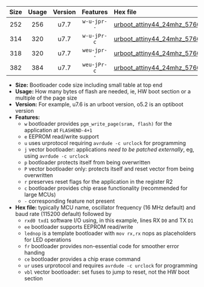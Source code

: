 |Size|Usage|Version|Features|Hex file|
|:-:|:-:|:-:|:-:|:--|
|252|256|u7.7|`w-u-jpr--`|[urboot_attiny44_24mhz_57600bps_rxb0_txb1_lednop_ur_vbl.hex](https://raw.githubusercontent.com/stefanrueger/urboot.hex/main/mcus/attiny44/fcpu_24mhz/57600_bps/urboot_attiny44_24mhz_57600bps_rxb0_txb1_lednop_ur_vbl.hex)|
|314|320|u7.7|`w-u-jPr-c`|[urboot_attiny44_24mhz_57600bps_rxb0_txb1_lednop_fr_ce_ur_vbl.hex](https://raw.githubusercontent.com/stefanrueger/urboot.hex/main/mcus/attiny44/fcpu_24mhz/57600_bps/urboot_attiny44_24mhz_57600bps_rxb0_txb1_lednop_fr_ce_ur_vbl.hex)|
|318|320|u7.7|`weu-jpr--`|[urboot_attiny44_24mhz_57600bps_rxb0_txb1_ee_ur_vbl.hex](https://raw.githubusercontent.com/stefanrueger/urboot.hex/main/mcus/attiny44/fcpu_24mhz/57600_bps/urboot_attiny44_24mhz_57600bps_rxb0_txb1_ee_ur_vbl.hex)|
|382|384|u7.7|`weu-jPr-c`|[urboot_attiny44_24mhz_57600bps_rxb0_txb1_ee_lednop_fr_ce_ur_vbl.hex](https://raw.githubusercontent.com/stefanrueger/urboot.hex/main/mcus/attiny44/fcpu_24mhz/57600_bps/urboot_attiny44_24mhz_57600bps_rxb0_txb1_ee_lednop_fr_ce_ur_vbl.hex)|

- **Size:** Bootloader code size including small table at top end
- **Usage:** How many bytes of flash are needed, ie, HW boot section or a multiple of the page size
- **Version:** For example, u7.6 is an urboot version, o5.2 is an optiboot version
- **Features:**
  + `w` bootloader provides `pgm_write_page(sram, flash)` for the application at `FLASHEND-4+1`
  + `e` EEPROM read/write support
  + `u` uses urprotocol requiring `avrdude -c urclock` for programming
  + `j` vector bootloader: applications *need to be patched externally*, eg, using `avrdude -c urclock`
  + `p` bootloader protects itself from being overwritten
  + `P` vector bootloader only: protects itself and reset vector from being overwritten
  + `r` preserves reset flags for the application in the register R2
  + `c` bootloader provides chip erase functionality (recommended for large MCUs)
  + `-` corresponding feature not present
- **Hex file:** typically MCU name, oscillator frequency (16 MHz default) and baud rate (115200 default) followed by
  + `rxd0 txd1` software I/O using, in this example, lines RX `D0` and TX `D1`
  + `ee` bootloader supports EEPROM read/write
  + `lednop` is a template bootloader with `mov rx,rx` nops as placeholders for LED operations
  + `fr` bootloader provides non-essential code for smoother error handing
  + `ce` bootloader provides a chip erase command
  + `ur` uses urprotocol and requires `avrdude -c urclock` for programming
  + `vbl` vector bootloader: set fuses to jump to reset, not the HW boot section
